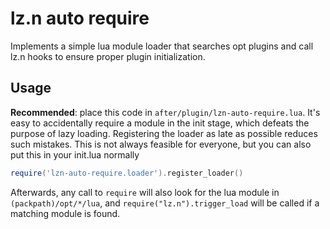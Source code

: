 # lz.n auto require

Implements a simple lua module loader that searches opt plugins and call lz.n hooks to ensure
proper plugin initialization.

## Usage

**Recommended**: place this code in `after/plugin/lzn-auto-require.lua`. It's easy to accidentally
require a module in the init stage, which defeats the purpose of lazy loading. Registering the
loader as late as possible reduces such mistakes. This is not always feasible for everyone, but you
can also put this in your init.lua normally

```lua
require('lzn-auto-require.loader').register_loader()
```

Afterwards, any call to `require` will also look for the lua module in `(packpath)/opt/*/lua`,
and `require("lz.n").trigger_load` will be called if a matching module is found.

